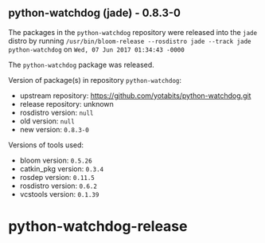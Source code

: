 ## python-watchdog (jade) - 0.8.3-0

The packages in the `python-watchdog` repository were released into the `jade` distro by running `/usr/bin/bloom-release --rosdistro jade --track jade python-watchdog` on `Wed, 07 Jun 2017 01:34:43 -0000`

The `python-watchdog` package was released.

Version of package(s) in repository `python-watchdog`:

- upstream repository: https://github.com/yotabits/python-watchdog.git
- release repository: unknown
- rosdistro version: `null`
- old version: `null`
- new version: `0.8.3-0`

Versions of tools used:

- bloom version: `0.5.26`
- catkin_pkg version: `0.3.4`
- rosdep version: `0.11.5`
- rosdistro version: `0.6.2`
- vcstools version: `0.1.39`


# python-watchdog-release
